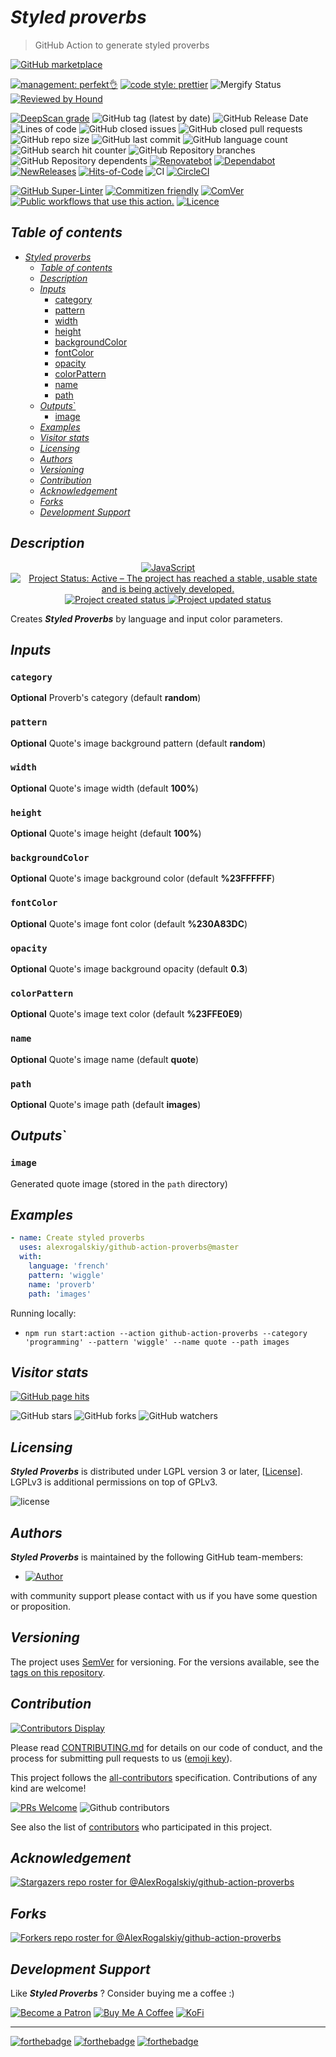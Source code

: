 # _Styled proverbs_

> GitHub Action to generate styled proverbs

[![GitHub marketplace](https://img.shields.io/badge/marketplacegithub-styled--proverbs-blue?logo=github)](https://github.com/marketplace/actions/styled-proverbs)

[![management: perfekt👌](https://img.shields.io/badge/management-perfekt👌-red.svg)](https://github.com/lekterable/perfekt)
[![code style: prettier](https://img.shields.io/badge/code_style-prettier-ff69b4.svg)](https://github.com/prettier/prettier)
![Mergify Status](https://img.shields.io/endpoint.svg?url=https://gh.mergify.io/badges/AlexRogalskiy/github-action-proverbs)
[![Reviewed by Hound](https://img.shields.io/badge/Reviewed_by-Hound-8E64B0.svg)](https://houndci.com)

<!-- [![Become a sponsor](https://img.shields.io/badge/sponsor-AlexRogalskiy-181717.svg?logo=github)](https://github.com/sponsors/AlexRogalskiy)-->

[![DeepScan grade](https://deepscan.io/api/teams/11946/projects/15929/branches/326929/badge/grade.svg)](https://deepscan.io/dashboard#view=project&tid=11946&pid=15929&bid=326929)
![GitHub tag (latest by date)](https://img.shields.io/github/v/tag/AlexRogalskiy/github-action-proverbs)
![GitHub Release Date](https://img.shields.io/github/release-date/AlexRogalskiy/github-action-proverbs)
![Lines of code](https://tokei.rs/b1/github/AlexRogalskiy/github-action-proverbs?category=lines)
![GitHub closed issues](https://img.shields.io/github/issues-closed/AlexRogalskiy/github-action-proverbs)
![GitHub closed pull requests](https://img.shields.io/github/issues-pr-closed/AlexRogalskiy/github-action-proverbs)
![GitHub repo size](https://img.shields.io/github/repo-size/AlexRogalskiy/github-action-proverbs)
![GitHub last commit](https://img.shields.io/github/last-commit/AlexRogalskiy/github-action-proverbs)
![GitHub language count](https://img.shields.io/github/languages/count/AlexRogalskiy/github-action-proverbs)
![GitHub search hit counter](https://img.shields.io/github/search/AlexRogalskiy/github-action-proverbs/goto)
![GitHub Repository branches](https://badgen.net/github/branches/AlexRogalskiy/github-action-proverbs)
![GitHub Repository dependents](https://badgen.net/github/dependents-repo/AlexRogalskiy/github-action-proverbs)
[![Renovatebot](https://badgen.net/badge/renovate/enabled/green?cache=300)](https://renovatebot.com/)
[![Dependabot](https://img.shields.io/badge/dependabot-enabled-1f8ceb.svg?style=flat-square)](https://dependabot.com/)
[![NewReleases](https://newreleases.io/badge.svg)](https://newreleases.io/github/AlexRogalskiy/github-action-proverbs)
[![Hits-of-Code](https://hitsofcode.com/github/alexrogalskiy/github-action-proverbs?branch=master)](https://hitsofcode.com/github/alexrogalskiy/github-action-proverbs?branch=master/view?branch=master)
![CI](https://github.com/AlexRogalskiy/github-action-proverbs/workflows/CI/badge.svg)
[![CircleCI](https://circleci.com/gh/AlexRogalskiy/github-action-proverbs.svg?style=shield)](https://circleci.com/gh/AlexRogalskiy/github-action-proverbs)

<!--[![codecov](https://codecov.io/gh/AlexRogalskiy/github-action-proverbs/branch/master/graph/badge.svg)](https://codecov.io/gh/AlexRogalskiy/github-action-proverbs)-->

[![GitHub Super-Linter](https://github.com/AlexRogalskiy/github-action-proverbs/workflows/Lint%20Code%20Base/badge.svg)](https://github.com/marketplace/actions/super-linter)
[![Commitizen friendly](https://img.shields.io/badge/commitizen-friendly-brightgreen.svg)](http://commitizen.github.io/cz-cli/)
[![ComVer](https://img.shields.io/badge/ComVer-compliant-brightgreen.svg)][repo]
[![Public workflows that use this action.][total_usages]][search_results]
[![Licence][license_id]][license_content]

## _Table of contents_

<!--ts-->
   * [<em>Styled proverbs</em>](#styled-proverbs)
      * [<em>Table of contents</em>](#table-of-contents)
      * [<em>Description</em>](#description)
      * [<em>Inputs</em>](#inputs)
         * [category](#category)
         * [pattern](#pattern)
         * [width](#width)
         * [height](#height)
         * [backgroundColor](#backgroundcolor)
         * [fontColor](#fontcolor)
         * [opacity](#opacity)
         * [colorPattern](#colorpattern)
         * [name](#name)
         * [path](#path)
      * [<em>Outputs</em>`](#outputs)
         * [image](#image)
      * [<em>Examples</em>](#examples)
      * [<em>Visitor stats</em>](#visitor-stats)
      * [<em>Licensing</em>](#licensing)
      * [<em>Authors</em>](#authors)
      * [<em>Versioning</em>](#versioning)
      * [<em>Contribution</em>](#contribution)
      * [<em>Acknowledgement</em>](#acknowledgement)
      * [<em>Forks</em>](#forks)
      * [<em>Development Support</em>](#development-support)
<!--te-->

## _Description_

<p align="center" style="text-align:center;">
    <a href="https://www.typescriptlang.org/">
        <img src="https://img.shields.io/badge/javascript%20-%23323330.svg?&logo=javascript&logoColor=%23F7DF1E" alt="JavaScript" />
    </a>
    <a href="https://www.repostatus.org/#active">
        <img src="https://img.shields.io/badge/Project%20Status-Active-brightgreen" alt="Project Status: Active – The project has reached a stable, usable state and is being actively developed." />
    </a>
    <a href="https://badges.pufler.dev">
        <img src="https://badges.pufler.dev/created/AlexRogalskiy/github-action-proverbs" alt="Project created status" />
    </a>
    <a href="https://badges.pufler.dev">
        <img src="https://badges.pufler.dev/updated/AlexRogalskiy/github-action-proverbs" alt="Project updated status" />
    </a>
</p>

Creates _**Styled Proverbs**_ by language and input color parameters.

## _Inputs_

### `category`

**Optional** Proverb's category (default **random**)

### `pattern`

**Optional** Quote's image background pattern (default **random**)

### `width`

**Optional** Quote's image width (default **100%**)

### `height`

**Optional** Quote's image height (default **100%**)

### `backgroundColor`

**Optional** Quote's image background color (default **%23FFFFFF**)

### `fontColor`

**Optional** Quote's image font color (default **%230A83DC**)

### `opacity`

**Optional** Quote's image background opacity (default **0.3**)

### `colorPattern`

**Optional** Quote's image text color (default **%23FFE0E9**)

### `name`

**Optional** Quote's image name (default **quote**)

### `path`

**Optional** Quote's image path (default **images**)

## _Outputs_`

### `image`

Generated quote image (stored in the `path` directory)

## _Examples_

```yml
- name: Create styled proverbs
  uses: alexrogalskiy/github-action-proverbs@master
  with:
    language: 'french'
    pattern: 'wiggle'
    name: 'proverb'
    path: 'images'
```

Running locally:

- `npm run start:action --action github-action-proverbs --category 'programming' --pattern 'wiggle' --name quote --path images`

## _Visitor stats_

[![GitHub page hits](https://hits.seeyoufarm.com/api/count/incr/badge.svg?url=https%3A%2F%2Fgithub.com%2FAlexRogalskiy%2Fgithub-action-proverbs&count_bg=%2379C83D&title_bg=%23555555&icon=&icon_color=%23E7E7E7&title=hits&edge_flat=true)](https://hits.seeyoufarm.com)

![GitHub stars](https://img.shields.io/github/stars/AlexRogalskiy/github-action-proverbs?style=social)
![GitHub forks](https://img.shields.io/github/forks/AlexRogalskiy/github-action-proverbs?style=social)
![GitHub watchers](https://img.shields.io/github/watchers/AlexRogalskiy/github-action-proverbs?style=social)

## _Licensing_

_**Styled Proverbs**_ is distributed under LGPL version 3 or later,
[[License](https://github.com/AlexRogalskiy/github-action-proverbs/blob/master/LICENSE)]. LGPLv3 is additional
permissions on top of GPLv3.

![license](https://user-images.githubusercontent.com/19885116/48661948-6cf97e80-ea7a-11e8-97e7-b45332a13e49.png)

## _Authors_

_**Styled Proverbs**_ is maintained by the following GitHub team-members:

- [![Author](https://img.shields.io/badge/author-AlexRogalskiy-FB8F0A)](https://github.com/AlexRogalskiy)

with community support please contact with us if you have some question or proposition.

## _Versioning_

The project uses [SemVer](http://semver.org/) for versioning. For the versions available, see the [tags on
this repository][tags].

## _Contribution_

[![Contributors Display](https://badges.pufler.dev/contributors/AlexRogalskiy/github-action-proverbs?size=50&padding=5&bots=true)](https://badges.pufler.dev)

Please read
[CONTRIBUTING.md](https://github.com/AlexRogalskiy/github-action-proverbs/blob/master/.github/CONTRIBUTING.md)
for details on our code of conduct, and the process for submitting pull requests to us
([emoji key](https://allcontributors.org/docs/en/emoji-key)).

This project follows the [all-contributors](https://github.com/all-contributors/all-contributors)
specification. Contributions of any kind are welcome!

[![PRs Welcome](https://img.shields.io/badge/PRs-welcome-brightgreen.svg?style=flat-square)](http://makeapullrequest.com)
![Github contributors](https://img.shields.io/github/all-contributors/AlexRogalskiy/github-action-proverbs)

See also the list of [contributors][contributors] who participated in this project.

## _Acknowledgement_

[![Stargazers repo roster for @AlexRogalskiy/github-action-proverbs](https://reporoster.com/stars/AlexRogalskiy/github-action-proverbs)][stars]

## _Forks_

[![Forkers repo roster for @AlexRogalskiy/github-action-proverbs](https://reporoster.com/forks/AlexRogalskiy/github-action-proverbs)][forkers]

## _Development Support_

Like _**Styled Proverbs**_ ? Consider buying me a coffee :\)

[![Become a Patron](https://img.shields.io/badge/Become_Patron-Support_me_on_Patreon-blue.svg?style=flat-square&logo=patreon&color=e64413)](https://www.patreon.com/alexrogalskiy)
[![Buy Me A Coffee](https://img.shields.io/badge/Donate-Buy%20me%20a%20coffee-yellow.svg?logo=buy%20me%20a%20coffee)](https://www.buymeacoffee.com/AlexRogalskiy)
[![KoFi](https://img.shields.io/badge/Donate-Buy%20me%20a%20coffee-yellow.svg?logo=ko-fi)](https://ko-fi.com/alexrogalskiy)

---

[![forthebadge](https://img.shields.io/badge/made%20with-%20javascript-C1282D.svg?logo=javascript&style=for-the-badge)](https://www.javascript.com/)
[![forthebadge](https://img.shields.io/badge/powered%20by-%20github-7116FB.svg?logo=github&style=for-the-badge)](https://github.com/)
[![forthebadge](https://img.shields.io/badge/build%20with-%20%E2%9D%A4-B6FF9B.svg?logo=heart&style=for-the-badge)](https://forthebadge.com/)

[repo]: https://github.com/AlexRogalskiy/github-action-proverbs
[tags]: https://github.com/AlexRogalskiy/github-action-proverbs/tags
[issues]: https://github.com/AlexRogalskiy/github-action-proverbs/issues
[pulls]: https://github.com/AlexRogalskiy/github-action-proverbs/pulls
[wiki]: https://github.com/AlexRogalskiy/github-action-proverbs/wiki
[stars]: https://github.com/AlexRogalskiy/github-action-proverbs/stargazers
[forkers]: https://github.com/AlexRogalskiy/github-action-proverbs/network/members
[contributors]: https://github.com/AlexRogalskiy/github-action-proverbs/graphs/contributors
[license_id]: https://img.shields.io/github/license/AlexRogalskiy/github-action-proverbs
[license_content]: https://github.com/AlexRogalskiy/github-action-proverbs/blob/master/LICENSE
[total_usages]:
  https://img.shields.io/endpoint?url=https%3A%2F%2Fapi-git-master.endbug.vercel.app%2Fapi%2Fgithub-actions%2Fused-by%3Faction%3DAlexRogalskiy%2Fgithub-action-proverbs%26badge%3Dtrue
[search_results]:
  https://github.com/search?o=desc&q=AlexRogalskiy/github-action-proverbs+path%3A.github%2Fworkflows+language%3AYAML&s=&type=Code
